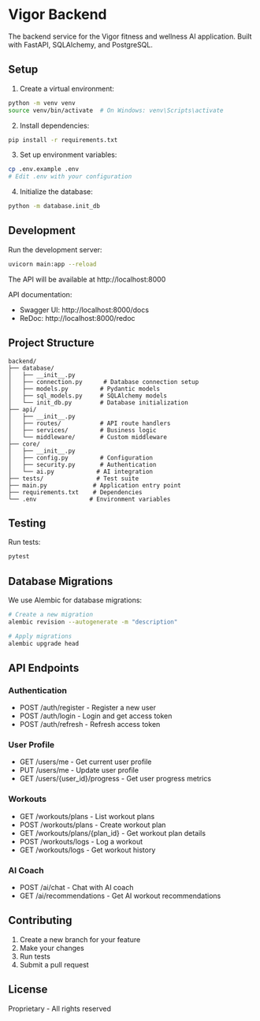# Vigor Backend

The backend service for the Vigor fitness and wellness AI application. Built with FastAPI, SQLAlchemy, and PostgreSQL.

## Setup

1. Create a virtual environment:
```bash
python -m venv venv
source venv/bin/activate  # On Windows: venv\Scripts\activate
```

2. Install dependencies:
```bash
pip install -r requirements.txt
```

3. Set up environment variables:
```bash
cp .env.example .env
# Edit .env with your configuration
```

4. Initialize the database:
```bash
python -m database.init_db
```

## Development

Run the development server:
```bash
uvicorn main:app --reload
```

The API will be available at http://localhost:8000

API documentation:
- Swagger UI: http://localhost:8000/docs
- ReDoc: http://localhost:8000/redoc

## Project Structure

```
backend/
├── database/
│   ├── __init__.py
│   ├── connection.py      # Database connection setup
│   ├── models.py         # Pydantic models
│   ├── sql_models.py     # SQLAlchemy models
│   └── init_db.py        # Database initialization
├── api/
│   ├── __init__.py
│   ├── routes/           # API route handlers
│   ├── services/         # Business logic
│   └── middleware/       # Custom middleware
├── core/
│   ├── __init__.py
│   ├── config.py         # Configuration
│   ├── security.py       # Authentication
│   └── ai.py            # AI integration
├── tests/               # Test suite
├── main.py             # Application entry point
├── requirements.txt    # Dependencies
└── .env               # Environment variables
```

## Testing

Run tests:
```bash
pytest
```

## Database Migrations

We use Alembic for database migrations:

```bash
# Create a new migration
alembic revision --autogenerate -m "description"

# Apply migrations
alembic upgrade head
```

## API Endpoints

### Authentication
- POST /auth/register - Register a new user
- POST /auth/login - Login and get access token
- POST /auth/refresh - Refresh access token

### User Profile
- GET /users/me - Get current user profile
- PUT /users/me - Update user profile
- GET /users/{user_id}/progress - Get user progress metrics

### Workouts
- GET /workouts/plans - List workout plans
- POST /workouts/plans - Create workout plan
- GET /workouts/plans/{plan_id} - Get workout plan details
- POST /workouts/logs - Log a workout
- GET /workouts/logs - Get workout history

### AI Coach
- POST /ai/chat - Chat with AI coach
- GET /ai/recommendations - Get AI workout recommendations

## Contributing

1. Create a new branch for your feature
2. Make your changes
3. Run tests
4. Submit a pull request

## License

Proprietary - All rights reserved
